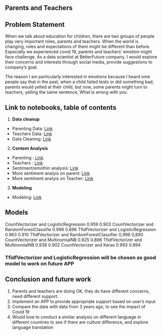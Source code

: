 ## Parents and Teachers

## Problem Statement
When we talk about education for children, there are two groups of people play very important roles, parents and teachers. When the world is changing, roles and expectations of them  might be different than before. Especially we experienced covid 19, parents and teachers’ emotion  might face challenge. As a data scientist at BetterFuture company, I would explore their concerns and interests through social media, provide suggestions to company’s goal.

The reason I am particularly interested in emotions because I heard ome people say that in the past, when a child failed tests or did something bad, parents would yelled at their child, but now, some parents might turn to teachers, yelling the same sentence, What is wrong with you.



## Link to notebooks, table of contents
1. **Data cleanup**
- Parenting Data: [Link](https://github.com/xinhongli2022/Capstone/blob/main/notebook/Parenting_Data_collecting.ipynb)
- Teachers Data: [Link](https://github.com/xinhongli2022/Capstone/blob/main/notebook/Parenting_Data_collecting.ipynb)
- Data Cleaning: [Link](https://github.com/xinhongli2022/Capstone/blob/main/notebook/Data_cleaning.ipynb)
2. **Content Analysis**
- Parenting : [Link](https://github.com/xinhongli2022/Capstone/blob/main/notebook/Parenting_Text_Analysis.ipynb)
- Teachers : [Link](hhttps://github.com/xinhongli2022/Capstone/blob/main/notebook/Teaher_Text_Analysis.ipynb)
- Sentiment/emothin analysis: [Link](https://github.com/xinhongli2022/Capstone/blob/main/notebook/sentiment_analysis.ipynb)
- More sentiment analyis on parent: [Link](https://github.com/xinhongli2022/Capstone/blob/main/notebook/vader_parents.ipynb)
- More sentiment analyis on Teacher: [Link](https://github.com/xinhongli2022/Capstone/blob/main/notebook/vader_teacher.ipynb)
3. **Modeling**
- Modeling: [Link](https://github.com/xinhongli2022/Capstone/blob/main/notebook/Modeling.ipynb)



## Models
CountVectorizer and LogisticRegression     0.959    0.903
CountVectorizer and RandomForestClassifie  0.996    0.896
TfidfVectorizer and  LogisticRegression    0.963    0.910
TfidfVectorizer and RandomForestClassifier 0,996    0,890
CountVectorizer and MultinomialNB          0.925    0.896
TfidfVectorizer and MultinomialNB          0.938    0.902
CountVectorizer and Keras                  0.993    0.894

### TfidfVectorizer and  LogisticRegression will be chosen as good model to work on future APP


## Conclusion and future work
1. Parents and teachers are doing OK, they do have different concerns, need different support. 
2. Implement an APP to provide appropriate support based on user’s input
3. Compare the data with data from 3 years ago, to see the impact of Covid 19
4. Would love to conduct a similar analysis on different language in different countries to see if there are culture difference, and explore language translation




